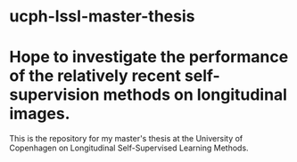 # ucph-lssl-master-thesis

# Hope to investigate the performance of the relatively recent self-supervision methods on longitudinal images.

This is the repository for my master's thesis at the University of Copenhagen on Longitudinal Self-Supervised Learning Methods.
